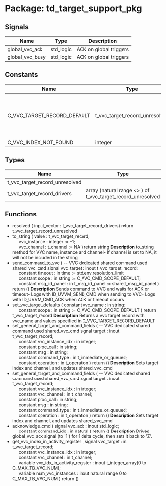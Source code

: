 # Package: td_target_support_pkg

## Signals

| Name            | Type      | Description            |
| --------------- | --------- | ---------------------- |
| global_vvc_ack  | std_logic | ACK on global triggers |
| global_vvc_busy | std_logic | ACK on global triggers |
## Constants

| Name                        | Type                           | Value                                                                                                                                                                                                                                                         | Description |
| --------------------------- | ------------------------------ | ------------------------------------------------------------------------------------------------------------------------------------------------------------------------------------------------------------------------------------------------------------- | ----------- |
| C_VVC_TARGET_RECORD_DEFAULT | t_vvc_target_record_unresolved |  (     trigger            =>  'L',<br><span style="padding-left:20px">     vvc_name           =>  (others => '?'),<br><span style="padding-left:20px">     vvc_instance_idx   =>  -1,<br><span style="padding-left:20px">     vvc_channel        =>  NA     ) |             |
| C_VVC_INDEX_NOT_FOUND       | integer                        |  -1                                                                                                                                                                                                                                                           |             |
## Types

| Name                           | Type                                                         | Description |
| ------------------------------ | ------------------------------------------------------------ | ----------- |
| t_vvc_target_record_unresolved |                                                              |             |
| t_vvc_target_record_drivers    | array (natural range <> ) of t_vvc_target_record_unresolved  |             |
## Functions
- resolved <font id="function_arguments">( input_vector : t_vvc_target_record_drivers) </font> <font id="function_return">return t_vvc_target_record_unresolved </font>
- to_string <font id="function_arguments">( value         : t_vvc_target_record;<br><span style="padding-left:20px"> vvc_instance  : integer   := -1;<br><span style="padding-left:20px"> vvc_channel   : t_channel := NA ) </font> <font id="function_return">return string </font>
**Description**
to_string method for VVC name, instance and channel- If channel is set to NA, it will not be included in the string
- send_command_to_vvc <font id="function_arguments">(                  -- VVC dedicated shared command used  shared_vvc_cmd signal   vvc_target   : inout t_vvc_target_record;<br><span style="padding-left:20px"> constant timeout      : in    time                 := std.env.resolution_limit;<br><span style="padding-left:20px"> constant scope        : in    string               := C_VVC_CMD_SCOPE_DEFAULT;<br><span style="padding-left:20px"> constant msg_id_panel : in    t_msg_id_panel       := shared_msg_id_panel ) </font> <font id="function_return">return ()</font>
**Description**
Sends command to VVC and waits for ACK or timeout- Logs with ID_UVVM_SEND_CMD when sending to VVC- Logs with ID_UVVM_CMD_ACK when ACK or timeout occurs
- set_vvc_target_defaults <font id="function_arguments">( constant  vvc_name  : in string;<br><span style="padding-left:20px"> constant  scope     : in string := C_VVC_CMD_SCOPE_DEFAULT ) </font> <font id="function_return">return t_vvc_target_record </font>
**Description**
Returns a vvc target record with vvc_name and values specified in C_VVC_TARGET_RECORD_DEFAULT
- set_general_target_and_command_fields <font id="function_arguments">(   -- VVC dedicated shared command used  shared_vvc_cmd signal target               : inout t_vvc_target_record;<br><span style="padding-left:20px"> constant vvc_instance_idx   : in integer;<br><span style="padding-left:20px"> constant proc_call          : in string;<br><span style="padding-left:20px"> constant msg                : in string;<br><span style="padding-left:20px"> constant command_type       : in t_immediate_or_queued;<br><span style="padding-left:20px"> constant operation          : in t_operation ) </font> <font id="function_return">return ()</font>
**Description**
Sets target index and channel, and updates shared_vvc_cmd
- set_general_target_and_command_fields <font id="function_arguments">(  -- VVC dedicated shared command used  shared_vvc_cmd signal target               : inout t_vvc_target_record;<br><span style="padding-left:20px"> constant vvc_instance_idx   : in integer;<br><span style="padding-left:20px"> constant vvc_channel        : in t_channel;<br><span style="padding-left:20px"> constant proc_call          : in string;<br><span style="padding-left:20px"> constant msg                : in string;<br><span style="padding-left:20px"> constant command_type       : in t_immediate_or_queued;<br><span style="padding-left:20px"> constant operation          : in t_operation ) </font> <font id="function_return">return ()</font>
**Description**
Sets target index and channel, and updates shared_vvc_cmd
- acknowledge_cmd <font id="function_arguments">( signal   vvc_ack      : inout std_logic;<br><span style="padding-left:20px"> constant command_idx  : in natural ) </font> <font id="function_return">return ()</font>
**Description**
Drives global_vvc_ack signal (to '1') for 1 delta cycle, then sets it back to 'Z'.
- get_vvc_index_in_activity_register <font id="function_arguments">( signal   vvc_target                	    : in t_vvc_target_record;<br><span style="padding-left:20px"> constant vvc_instance_idx          	    : in    integer;<br><span style="padding-left:20px"> constant vvc_channel               	    : in    t_channel;<br><span style="padding-left:20px"> variable vvc_idx_in_activity_register   : inout t_integer_array(0 to C_MAX_TB_VVC_NUM);<br><span style="padding-left:20px"> variable num_vvc_instances              : inout natural range 0 to C_MAX_TB_VVC_NUM ) </font> <font id="function_return">return ()</font>
